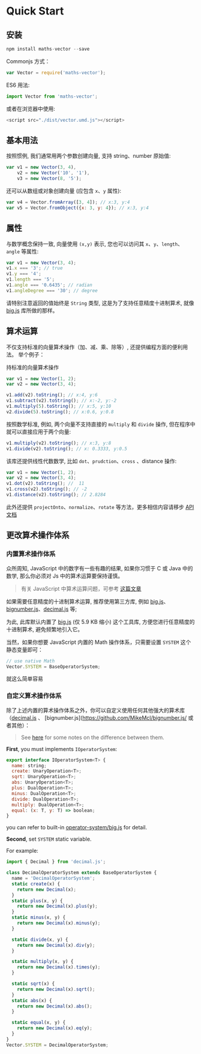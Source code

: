 # Quick Start

## 安装

```js
npm install maths-vector --save
```

Commonjs 方式：

```js
var Vector = require('maths-vector');
```

ES6 用法:

```js
import Vector from 'maths-vector';
```

或者在浏览器中使用:

```js
<script src="./dist/vector.umd.js"></script>
```

## 基本用法

按照惯例, 我们通常用两个参数创建向量, 支持 string、number 原始值:

```js
var v1 = new Vector(3, 4),
    v2 = new Vector('10', '1'),
    v3 = new Vector(8, '5');
```

还可以从数组或对象创建向量 (应包含 `x`、`y` 属性):

```js
var v4 = Vector.fromArray([3, 4]); // x:3, y:4
var v5 = Vector.fromObject({x: 3, y: 4}); // x:3, y:4
```

## 属性

与数学概念保持一致, 向量使用 `(x,y)` 表示, 您也可以访问其 `x`、`y`、`length`、`angle` 等属性:

```js
var v1 = new Vector(3, 4);
v1.x === '3'; // true
v1.y === '4';
v1.length === '5';
v1.angle === '0.6435'; // radian
v1.angleDegree === '30'; // degree
```

请特别注意返回的值始终是 `String` 类型, 这是为了支持任意精度十进制算术, 就像 [big.js](http://mikemcl.github.io/big.js/) 库所做的那样。

## 算术运算

不仅支持标准的向量算术操作（加、减、乘、除等）, 还提供编程方面的便利用法。 举个例子：

持标准的向量算术操作

```js
var v1 = new Vector(1, 2);
var v2 = new Vector(3, 4);

v1.add(v2).toString(); // x:4, y:6
v1.subtract(v2).toString(); // x:-2, y:-2
v1.multiply(5).toString(); // x:5, y:10
v2.divide(5).toString(); // x:0.6, y:0.8
```

按照数学标准, 例如, 两个向量不支持直接的 `multiply` 和 `divide` 操作, 但在程序中就可以直接应用于两个向量:

```js
v1.multiply(v2).toString(); // x:3, y:8
v1.divide(v2).toString(); // x: 0.3333, y:0.5
```

该库还提供线性代数数学, 比如 `dot`、`prudction`、`cross` 、distance 操作:

```js
var v1 = new Vector(1, 2);
var v2 = new Vector(3, 4);
v1.dot(v2).toString(); //  11
v1.cross(v2).toString(); // -2
v1.distance(v2).toString(); // 2.8284
```

此外还提供 `projectOnto`、`normalize`、`rotate` 等方法，更多相信内容请移步 [API 文档](/api/)

## 更改算术操作体系

### 内置算术操作体系

众所周知, JavaScript 中的数字有一些有趣的结果, 如果你习惯于 C 或 Java 中的数学, 那么你必须对 Js 中的算术运算要保持谨慎。

> 有关 JavaScript 中算术运算问题，可参考 [这篇文章](https://developer.mozilla.org/en-US/docs/Web/JavaScript/A_re-introduction_to_JavaScript#Numbers)

如果需要任意精度的十进制算术运算, 推荐使用第三方库, 例如 [big.js](http://mikemcl.github.io/big.js/)、[bignumber.js](https://github.com/MikeMcl/bignumber.js/)、[decimal.js](https://github.com/MikeMcl/decimal.js/) 等;

为此, 此库默认内置了 [big.js](http://mikemcl.github.io/big.js/) (仅 5.9 KB 缩小) 这个工具库, 方便您进行任意精度的十进制算术, 避免频繁地引入它。

当然，如果你想要 JavaScript 内置的 Math 操作体系，只需要设置 `SYSTEM` 这个静态变量即可：

```js
// use native Math
Vector.SYSTEM = BaseOperatorSystem;
```

就这么简单容易

### 自定义算术操作体系

除了上述内置的算术操作体系之外，你可以自定义使用任何其他强大的算术库（[decimal.js](https://github.com/MikeMcl/decimal.js/) 、 \[bignumber.js\](https://github.com/MikeMcl/bignumber.js/ 或者其他）：

> See [here](https://github.com/MikeMcl/big.js/wiki) for some notes on the difference between them.

**First**, you must implements `IOperatorSystem`:

```js
export interface IOperatorSystem<T> {
  name: string;
  create: UnaryOperation<T>;
  sqrt: UnaryOperation<T>;
  abs: UnaryOperation<T>;
  plus: DualOperation<T>;
  minus: DualOperation<T>;
  divide: DualOperation<T>;
  multiply: DualOperation<T>;
  equal: (x: T, y: T) => boolean;
}
```

you can refer to built-in [operator-system/big.js](https://github.com/boycgit/maths-vector/blob/master/src/operator-system/big.js) for detail.

**Second**, set `SYSTEM` static variable.

For example:

```js
import { Decimal } from 'decimal.js';

class DecimalOperatorSystem extends BaseOperatorSystem {
  name = 'DecimalOperatorSystem';
  static create(x) {
    return new Decimal(x);
  }
  static plus(x, y) {
    return new Decimal(x).plus(y);
  }
  static minus(x, y) {
    return new Decimal(x).minus(y);
  }

  static divide(x, y) {
    return new Decimal(x).div(y);
  }

  static multiply(x, y) {
    return new Decimal(x).times(y);
  }

  static sqrt(x) {
    return new Decimal(x).sqrt();
  }
  static abs(x) {
    return new Decimal(x).abs();
  }

  static equal(x, y) {
    return new Decimal(x).eq(y);
  }
}
Vector.SYSTEM = DecimalOperatorSystem;
```